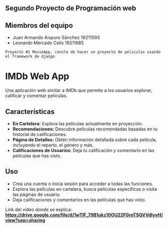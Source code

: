 ## Segundo Proyecto de Programación web

## Miembros del equipo
- Juan Armando Aispuro Sánchez 19211593
- Leonardo Mercado Celis 19211685

```
Proyecto #2 MovieApp, consta de hacer un proyecto de peliculas usando el framework de django 
```
# IMDb Web App

Una aplicación web similar a IMDb que permite a los usuarios explorar, calificar y comentar películas.

## Características

- **En Cartelera:** Explora las películas actualmente en proyección.
- **Recomendaciones:** Descubre películas recomendadas basadas en tu historial de calificaciones.
- **Página de Detalles:** Obtén información detallada sobre cada película, incluyendo el reparto, el género y más.
- **Calificaciones de Usuarios:** Deja tu calificación y comentario en las películas que has visto.

## Uso

- Crea una cuenta o inicia sesión para acceder a todas las funciones.
- Explora las películas en cartelera, busca películas específicas o visita las páginas de usuario.
- Deja calificaciones y comentarios en las películas que has visto.
  
Link del video donde se explica: 
**https://drive.google.com/file/d/1wTIF_79B1ukz10OU22FGroTSQVVdIyvH/view?usp=sharing**
